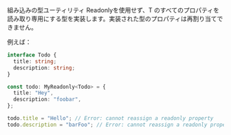 組み込みの型ユーティリティ Readonly<T>を使用せず、T のすべてのプロパティを読み取り専用にする型を実装します。実装された型のプロパティは再割り当てできません。

例えば：

```typescript
interface Todo {
  title: string;
  description: string;
}

const todo: MyReadonly<Todo> = {
  title: "Hey",
  description: "foobar",
};

todo.title = "Hello"; // Error: cannot reassign a readonly property
todo.description = "barFoo"; // Error: cannot reassign a readonly property
```
